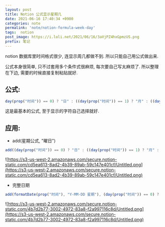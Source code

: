 ```yaml
---
layout: post
title: Notion 公式显示星期几
date: 2021-06-16 17:40:34 +0900
categories: note
permalink: 'note/notion-formula-week-day'
tags:  notion
post_image: https://i.loli.net/2021/06/16/3aVjPZ4hxGpmzUS.png
prefix: 笔记
---
```

notion 数据库里时间格式很少, 连显示周几都做不到. 所以只能自己用公式做出来.

公式本身很简单, 只不过套用多个条件式很麻烦, 每次要自己写太麻烦了. 所以整理在下边, 需要的时候直接复制粘贴就好.

## 公式:

```jsx
day(prop("时间")) == 0) ? "日" : ((day(prop("时间")) == 1) ? "月" : ((day(prop("时间")) == 2) ? "火" : ((day(prop("时间")) == 3) ? "水" : ((day(prop("时间")) == 4) ? "木" : ((day(prop("时间")) == 5) ? "金" : "土"))))
```

这是最基本的公式, 至于显示的字符自己选择就好.

## 应用:

- add(星期公式, "曜日")

```jsx
add((day(prop("时间")) == 0) ? "日" : ((day(prop("时间")) == 1) ? "月" : ((day(prop("时间")) == 2) ? "火" : ((day(prop("时间")) == 3) ? "水" : ((day(prop("时间")) == 4) ? "木" : ((day(prop("时间")) == 5) ? "金" : "土"))))), "曜日")
```

![https://s3-us-west-2.amazonaws.com/secure.notion-static.com/cd5ea613-8ad2-4b39-89ab-59c147e401cf/Untitled.png](https://s3-us-west-2.amazonaws.com/secure.notion-static.com/cd5ea613-8ad2-4b39-89ab-59c147e401cf/Untitled.png)

- 完整日期

```jsx
add(formatDate(prop("时间"), "Y-MM-DD 星期"), (day(prop("时间")) == 0) ? "日" : ((day(prop("时间")) == 1) ? "一" : ((day(prop("时间")) == 2) ? "二" : ((day(prop("时间")) == 3) ? "三" : ((day(prop("时间")) == 4) ? "四" : ((day(prop("时间")) == 5) ? "五" : "六"))))))
```

![https://s3-us-west-2.amazonaws.com/secure.notion-static.com/4b7d2b77-3002-4972-83a8-f2a997116c8d/Untitled.png](https://s3-us-west-2.amazonaws.com/secure.notion-static.com/4b7d2b77-3002-4972-83a8-f2a997116c8d/Untitled.png)